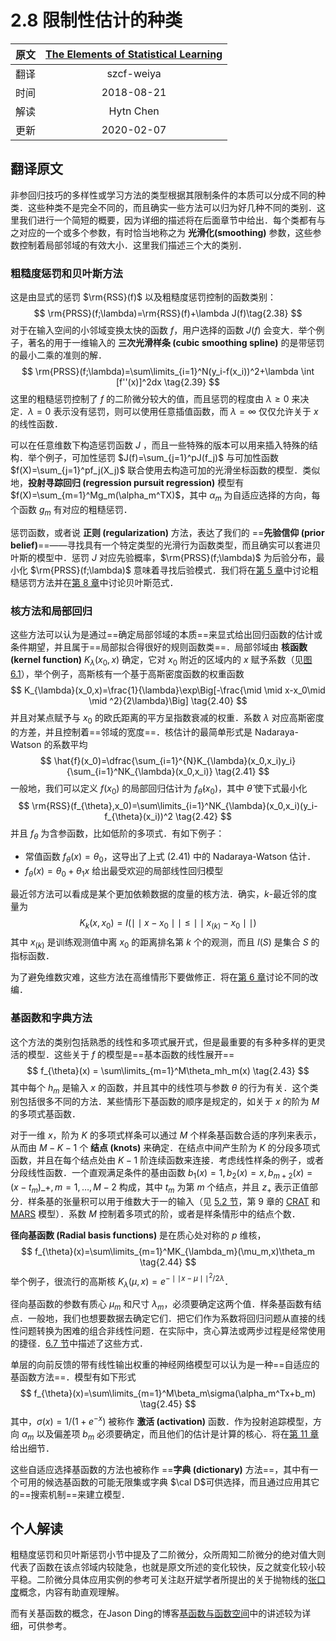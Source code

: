 # 2.8 限制性估计的种类

| 原文 | [The Elements of Statistical Learning](https://web.stanford.edu/~hastie/ElemStatLearn/printings/ESLII_print12.pdf#page=52) |
| :--: | :----------------------------------------------------------: |
| 翻译 |                          szcf-weiya                          |
| 时间 |                          2018-08-21                          |
| 解读 |                          Hytn Chen                           |
| 更新 |                          2020-02-07                          |

## 翻译原文

非参回归技巧的多样性或学习方法的类型根据其限制条件的本质可以分成不同的种类．这些种类不是完全不同的，而且确实一些方法可以归为好几种不同的类别．这里我们进行一个简短的概要，因为详细的描述将在后面章节中给出．每个类都有与之对应的一个或多个参数，有时恰当地称之为 **光滑化(smoothing)** 参数，这些参数控制着局部邻域的有效大小．这里我们描述三个大的类别．

### 粗糙度惩罚和贝叶斯方法

这是由显式的惩罚 $\rm{RSS}(f)$ 以及粗糙度惩罚控制的函数类别：
$$
\rm{PRSS}(f;\lambda)=\rm{RSS}(f)+\lambda J(f)\tag{2.38}
$$
对于在输入空间的小邻域变换太快的函数 $f$，用户选择的函数 $J(f)$ 会变大．举个例子，著名的用于一维输入的 **三次光滑样条 (cubic smoothing spline)** 的是带惩罚的最小二乘的准则的解．
$$
\rm{PRSS}(f;\lambda)=\sum\limits_{i=1}^N(y_i-f(x_i))^2+\lambda \int [f''(x)]^2dx
\tag{2.39}
$$
这里的粗糙惩罚控制了 $f$ 的二阶微分较大的值，而且惩罚的程度由 $\lambda \ge 0$ 来决定．$\lambda=0$ 表示没有惩罚，则可以使用任意插值函数，而 $\lambda=\infty$ 仅仅允许关于 $x$ 的线性函数．

可以在任意维数下构造惩罚函数 $J$ ，而且一些特殊的版本可以用来插入特殊的结构．举个例子，可加性惩罚 $J(f)=\sum_{j=1}^pJ(f_j)$ 与可加性函数 $f(X)=\sum_{j=1}^pf_j(X_j)$ 联合使用去构造可加的光滑坐标函数的模型．类似地，**投射寻踪回归 (regression pursuit regression)** 模型有 $f(X)=\sum_{m=1}^Mg_m(\alpha_m^TX)$，其中 $\alpha_m$ 为自适应选择的方向，每个函数 $g_m$ 有对应的粗糙惩罚．

惩罚函数，或者说 **正则 (regularization)** 方法，表达了我们的 ==**先验信仰 (prior belief)**==——寻找具有一个特定类型的光滑行为函数类型，而且确实可以套进贝叶斯的模型中．惩罚 $J$ 对应先验概率，$\rm{PRSS}(f;\lambda)$ 为后验分布，最小化 $\rm{PRSS}(f;\lambda)$ 意味着寻找后验模式．我们将在[第 5 章](../05-Basis-Expansions-and-Regularization/5.1-Introduction/index.html)中讨论粗糙惩罚方法并在[第 8 章](../08-Model-Inference-and-Averaging/8.1-Introduction/index.html)中讨论贝叶斯范式．

### 核方法和局部回归

这些方法可以认为是通过==确定局部邻域的本质==来显式给出回归函数的估计或条件期望，并且属于==局部拟合得很好的规则函数类==．局部邻域由 **核函数(kernel function)** $K_{\lambda}(x_0,x)$ 确定，它对 $x_0$ 附近的区域内的 $x$ 赋予系数（见[图 6.1](../06-Kernel-Smoothing-Methods/6.1-One-Dimensional-Kernel-Smoothers/index.html)），举个例子，高斯核有一个基于高斯密度函数的权重函数
$$
K_{\lambda}(x_0,x)=\frac{1}{\lambda}\exp\Big[-\frac{\mid \mid x-x_0\mid \mid ^2}{2\lambda}\Big]
\tag{2.40}
$$
并且对某点赋予与 $x_0$ 的欧氏距离的平方呈指数衰减的权重．系数 $\lambda$ 对应高斯密度的方差，并且控制着==邻域的宽度==．核估计的最简单形式是 Nadaraya-Watson 的系数平均
$$
\hat{f}(x_0)=\dfrac{\sum_{i=1}^{N}K_{\lambda}(x_0,x_i)y_i}{\sum_{i=1}^NK_{\lambda}(x_0,x_i)}
\tag{2.41}
$$
一般地，我们可以定义 $f(x_0)$ 的局部回归估计为 $f_{\hat{\theta}}(x_0)$，其中 $\hat{\theta}$ 使下式最小化
$$
\rm{RSS}(f_{\theta},x_0)=\sum\limits_{i=1}^NK_{\lambda}(x_0,x_i)(y_i-f_{\theta}(x_i))^2
\tag{2.42}
$$
并且 $f_{\theta}$ 为含参函数，比如低阶的多项式．有如下例子：

- 常值函数 $f_{\theta}(x)=\theta_0$，这导出了上式 $(2.41)$ 中的 Nadaraya-Watson 估计．
- $f_{\theta}(x)=\theta_0+\theta_1x$ 给出最受欢迎的局部线性回归模型

最近邻方法可以看成是某个更加依赖数据的度量的核方法．确实，$k$-最近邻的度量为
$$
K_k(x,x_0)=I(\mid \mid x-x_0\mid \mid \le \mid \mid x_{(k)}-x_0\mid \mid )
$$
其中 $x_{(k)}$ 是训练观测值中离 $x_0$ 的距离排名第 $k$ 个的观测，而且 $I(S)$ 是集合 $S$ 的指标函数．

为了避免维数灾难，这些方法在高维情形下要做修正．将在[第 6 章](../06-Kernel-Smoothing-Methods/6.0-Introduction/index.html)讨论不同的改编．

### 基函数和字典方法

这个方法的类别包括熟悉的线性和多项式展开式，但是最重要的有多种多样的更灵活的模型．这些关于 $f$ 的模型是==基本函数的线性展开==
$$
f_{\theta}(x)  = \sum\limits_{m=1}^M\theta_mh_m(x)
\tag{2.43}
$$
其中每个 $h_m$ 是输入 $x$ 的函数，并且其中的线性项与参数 $\theta$ 的行为有关．这个类别包括很多不同的方法．某些情形下基函数的顺序是规定的，如关于 $x$ 的阶为 $M$ 的多项式基函数．

对于一维 $x$，阶为 $K$ 的多项式样条可以通过 $M$ 个样条基函数合适的序列来表示，从而由 $M-K-1$ 个 **结点 (knots)** 来确定．在结点中间产生阶为 $K$ 的分段多项式函数，并且在每个结点处由 $K-1$ 阶连续函数来连接．考虑线性样条的例子，或者分段线性函数．一个直观满足条件的基由函数 $b_1(x)=1,b_2(x)=x,b_{m+2}(x)=(x-t_m)\_{+},m=1,\ldots,M-2$ 构成，其中 $t_m$ 为第 $m$ 个结点，并且 $z_{+}$ 表示正值部分．样条基的张量积可以用于维数大于一的输入（见 [5.2 节](../05-Basis-Expansions-and-Regularization/5.2-Piecewise-Polynomials-and-Splines/index.html)，第 9 章的 [CRAT](../09-Additive-Models-Trees-and-Related-Methods/9.2-Tree-Based-Methods/index.html) 和 [MARS](../09-Additive-Models-Trees-and-Related-Methods/9.4-MARS/index.html) 模型）．系数 $M$ 控制着多项式的阶，或者是样条情形中的结点个数．

**径向基函数 (Radial basis functions)** 是在质心处对称的 $p$ 维核，
$$
f_{\theta}(x)=\sum\limits_{m=1}^MK_{\lambda_m}(\mu_m,x)\theta_m
\tag{2.44}
$$
举个例子，很流行的高斯核 $K_{\lambda}(\mu,x)=e^{-\mid \mid x-\mu\mid \mid ^2/2\lambda}$．

径向基函数的参数有质心 $\mu_m$ 和尺寸 $\lambda_m$，必须要确定这两个值．样条基函数有结点．一般地，我们也想要数据去确定它们．把它们作为系数将回归问题从直接的线性问题转换为困难的组合非线性问题．在实际中，贪心算法或两步过程是经常使用的捷径．[6.7 节](../06-Kernel-Smoothing-Methods/6.7-Radial-Basis-Functions-and-Kernels/index.html)中描述了这些方式．

单层的向前反馈的带有线性输出权重的神经网络模型可以认为是一种==自适应的基函数方法==．模型有如下形式
$$
f_{\theta}(x)=\sum\limits_{m=1}^M\beta_m\sigma(\alpha_m^Tx+b_m)
\tag{2.45}
$$
其中，$\sigma(x)=1/(1+e^{-x})$ 被称作 **激活 (activation)** 函数．作为投射追踪模型，方向 $\alpha_m$ 以及偏差项 $b_m$ 必须要确定，而且他们的估计是计算的核心．将在[第 11 章](../11-Neural-Networks/11.1-Introduction/index.html)给出细节．

这些自适应选择基函数的方法也被称作 ==**字典 (dictionary)** 方法==，其中有一个可用的候选基函数的可能无限集或字典 $\cal D$可供选择，而且通过应用其它的==搜索机制==来建立模型．

## 个人解读

粗糙度惩罚和贝叶斯惩罚小节中提及了二阶微分，众所周知二阶微分的绝对值大则代表了函数在该点邻域内较陡急，也就是原文所述的变化较快，反之就变化较小较平稳。二阶微分具体应用实例的参考可关注赵开斌学者所提出的关于抛物线的[张口度](https://wenku.baidu.com/view/f7e177ea6294dd88d0d26b31.html)概念，内容有助直观理解。

而有关基函数的概念，在Jason Ding的博客[基函数与函数空间](https://www.jianshu.com/p/5cc427f0df33)中的讲述较为详细，可供参考。

